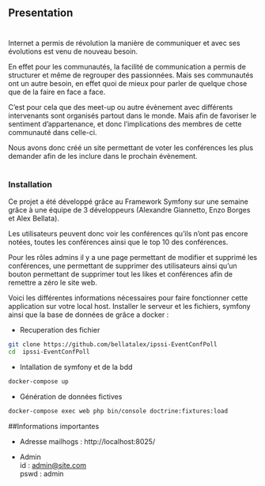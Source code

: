 ## Presentation
#
Internet a permis de révolution la manière de communiquer et avec ses évolutions est venu de nouveau besoin.

En effet pour les communautés, la facilité de communication a permis de structurer et même de regrouper des passionnées. Mais ses communautés ont un autre besoin, en effet quoi de mieux pour parler de quelque chose que de la faire en face a face. 

C’est pour cela que des meet-up ou autre évènement avec différents intervenants sont organisés partout dans le monde. 
Mais afin de favoriser le sentiment d’appartenance, et donc l’implications des membres de cette communauté dans celle-ci. 

Nous avons donc créé un site permettant de voter les conférences les plus demander afin de les inclure dans le prochain évènement.

#
### Installation
Ce projet a été développé grâce au Framework Symfony sur une semaine grâce à une équipe de 3 développeurs (Alexandre Giannetto, Enzo Borges et Alex Bellata).
 
Les utilisateurs peuvent donc voir les conférences qu’ils n’ont pas encore notées, toutes les conférences ainsi que le top 10 des conférences.


Pour les rôles admins il y a une page permettant de modifier et supprimé les conférences, une permettant de supprimer des utilisateurs ainsi qu’un bouton permettant de supprimer tout les likes et conférences afin de remettre a zéro le site web.


Voici les différentes informations nécessaires pour faire fonctionner cette application sur votre local host.
	Installer le serveur et les fichiers, symfony ainsi que la base de données de grâce a docker :

- Recuperation des fichier 
```bash
git clone https://github.com/bellatalex/ipssi-EventConfPoll
cd  ipssi-EventConfPoll
```

- Intallation de symfony et de la bdd
```bash
docker-compose up
```
- Génération de données fictives
```bash
docker-compose exec web php bin/console doctrine:fixtures:load
```

##Informations importantes
- Adresse mailhogs :
http://localhost:8025/


- Admin<br/>
  id :      admin@site.com <br/>
  pswd :    admin
       
